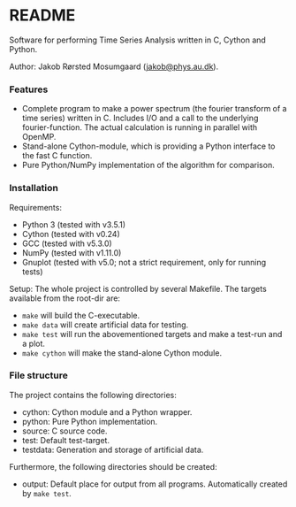 # README #

Software for performing Time Series Analysis written in C, Cython and Python.

Author: Jakob Rørsted Mosumgaard (jakob@phys.au.dk).

### Features ###

* Complete program to make a power spectrum (the fourier transform of a time series) written in C. Includes I/O and a call to the underlying fourier-function. The actual calculation is running in parallel with OpenMP.
* Stand-alone Cython-module, which is providing a Python interface to the fast C function.
* Pure Python/NumPy implementation of the algorithm for comparison.


### Installation ###

Requirements: 
* Python 3 (tested with v3.5.1)
* Cython (tested with v0.24)
* GCC (tested with v5.3.0)
* NumPy (tested with v1.11.0)
* Gnuplot (tested with v5.0; not a strict requirement, only for running tests)

Setup: The whole project is controlled by several Makefile. The targets available from the root-dir are:
* `make` will build the C-executable.
* `make data` will create artificial data for testing.
* `make test` will run the abovementioned targets and make a test-run and a plot.
* `make cython` will make the stand-alone Cython module.


### File structure ###
The project contains the following directories:
* cython: Cython module and a Python wrapper.
* python: Pure Python implementation.
* source: C source code.
* test: Default test-target.
* testdata: Generation and storage of artificial data.

Furthermore, the following directories should be created:
* output: Default place for output from all programs. Automatically created by `make test`.